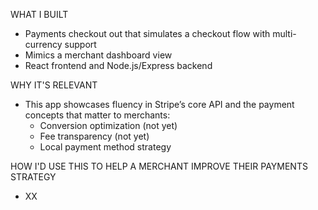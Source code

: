 WHAT I BUILT
- Payments checkout out that simulates a checkout flow with multi-currency support
- Mimics a merchant dashboard view
- React frontend and Node.js/Express backend

WHY IT'S RELEVANT
- This app showcases fluency in Stripe’s core API and the payment concepts that matter to merchants:
  - Conversion optimization (not yet)
  - Fee transparency (not yet)
  - Local payment method strategy

HOW I'D USE THIS TO HELP A MERCHANT IMPROVE THEIR PAYMENTS STRATEGY
- XX